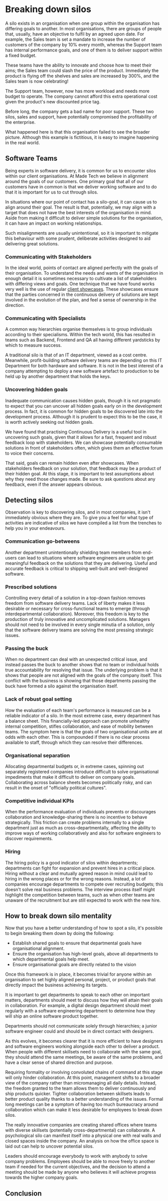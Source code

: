 # Breaking down silos

A silo exists in an organisation when one group within the organisation has differing goals to another. In most organisations, there are groups of people that, usually, have an objective to fulfil by an agreed upon date. For example, the Sales team is set a mandate to increase the number of customers of the company by 10% every month, whereas the Support team has internal performance goals, and one of them is to deliver support within a fixed budget.

These teams have the ability to innovate and choose how to meet their aims; the Sales team could slash the price of the product. Immediately the product is flying off the shelves and sales are increased by 300%, and the Sales team is now celebrating!

The Support team, however, now has more workload and needs more budget to operate. The company cannot afford this extra operational cost given the product's new discounted price tag.

Before long, the company gets a bad name for poor support. These two silos, sales and support, have potentially compromised the profitability of the enterprise.

What happened here is that this organisation failed to see the broader picture. Although this example is fictitious, it is easy to imagine happening in the real world.

## Software Teams

Being experts in software delivery, it is common for us to encounter silos within our client organisations. At Made Tech we believe in alignment around the goals of our customers. One primary goal that all of our customers have in common is that we deliver working software and to do that it is important for us to cut through silos.

In situations where our point of contact has a silo-goal, it can cause us to align around their goal. The result is that, potentially, we may align with a target that does not have the best interests of the organisation in mind. Aside from making it difficult to deliver simple solutions for the organisation, it can have an impact on working relationships.

Such misalignments are usually unintentional, so it is important to mitigate this behaviour with some prudent, deliberate activities designed to aid delivering great solutions.

### Communicating with Stakeholders

In the ideal world, points of contact are aligned perfectly with the goals of their organisation. To understand the needs and wants of the organisation in enough detail it is sometimes necessary to cultivate a list of stakeholders with differing views and goals. One technique that we have found works very well is the use of regular [client showcases](https://www.madetech.com/blog/client-showcases). These showcases ensure that the parties concerned in the continuous delivery of solutions are kept involved in the evolution of the plan, and feel a sense of ownership in the direction.

### Communicating with Specialists

A common way hierarchies organise themselves is to group individuals according to their specialisms. Within the tech world, this has resulted in teams such as Backend, Frontend and QA all having different yardsticks by which to measure success.

A traditional silo is that of an IT department, viewed as a cost centre. Meanwhile, profit-building software delivery teams are depending on this IT Department for both hardware and software. It is not in the best interest of a company attempting to deploy a new software artefact to production to be held up by another department that holds the keys.

### Uncovering hidden goals

Inadequate communication causes hidden goals, though it is not pragmatic to expect that you can uncover all hidden goals early on in the development process. In fact, it is common for hidden goals to be discovered late into the development process. Although it is prudent to expect this to be the case, it is worth actively seeking out hidden goals.

We have found that practising Continuous Delivery is a useful tool in uncovering such goals, given that it allows for a fast, frequent and robust feedback loop with stakeholders. We can showcase potentially consumable solutions in front of stakeholders often, which gives them an effective forum to voice their concerns.

That said, goals can remain hidden even after showcases. When stakeholders feedback on your solution, that feedback may be a product of their hidden goal. At this stage, it is important to test assumptions about why they need those changes made. Be sure to ask questions about any feedback, even if the answer appears obvious.

## Detecting silos

Observation is key to discovering silos, and in most companies, it isn't immediately obvious where they are. To give you a feel for what type of activities are indicative of silos we have compiled a list from the trenches to help you in your endeavours.

### Communication go-betweens

Another department unintentionally shielding team members from end-users can lead to situations where software engineers are unable to get meaningful feedback on the solutions that they are delivering. Useful and accurate feedback is critical to shipping well-built and well-designed software.

### Prescribed solutions

Controlling every detail of a solution in a top-down fashion removes freedom from software delivery teams. Lack of liberty makes it less desirable or necessary for cross-functional teams to emerge (through interdepartmental collaboration). Moreover, this freedom is key to the production of truly innovative and uncomplicated solutions. Managers should not need to be involved in every single minutia of a solution, only that the software delivery teams are solving the most pressing strategic issues.

### Passing the buck

When no department can deal with an unexpected critical issue, and instead passes the buck to another shows that no team or individual holds true accountability for resolving that issue. The underlying problem is that it shows that people are not aligned with the goals of the company itself. This conflict with the business is showing that those departments passing the buck have formed a silo against the organisation itself.

### Lack of robust goal setting

How the evaluation of each team's performance is measured can be a reliable indicator of a silo. In the most extreme case, every department has a balance sheet. This financially-led approach can promote unhealthy internal competition, stifles collaboration, and ease of mobility between teams. The symptom here is that the goals of two organisational units are at odds with each other. This is compounded if there is no clear process available to staff, through which they can resolve their differences.

### Organisational separation

Allocating departmental budgets or, in extreme cases, spinning out separately registered companies introduce difficult to solve organisational impediments that make it difficult to deliver on company goals. Collaborating across balance sheets becomes politically risky, and can result in the onset of "officially political cultures".

### Competitive individual KPIs

When the performance evaluation of individuals prevents or discourages collaboration and knowledge-sharing there is no incentive to behave strategically. This friction can create problems internally to a single department just as much as cross-departmentally, affecting the ability to improve ways of working collaboratively and also for software engineers to discover requirements.

### Hiring

The hiring policy is a good indicator of silos within departments; departments can fight for expansion and prevent hires in a critical place. Hiring without a clear and mutually agreed reason in mind could lead to hiring in the wrong places or for the wrong reasons. Instead, a lot of companies encourage departments to compete over recruiting budgets; this doesn't solve real business problems. The interview process itself might highlight the competition between teams, such as when other teams are unaware of the recruitment but are still expected to work with the new hire.

## How to break down silo mentality

Now that you have a better understanding of how to spot a silo, it's possible to begin breaking them down by doing the following:

* Establish shared goals to ensure that departmental goals have organisational alignment.
* Ensure the organisation has high-level goals, above all departments to which departmental goals help meet.
* Ensure organisational goals are directly related to the vision

Once this framework is in place, it becomes trivial for anyone within an organisation to set highly aligned personal, project, or product goals that directly impact the business achieving its targets.

It is important to get departments to speak to each other on important matters, departments should meet to discuss how they will attain their goals in collaboration. For example, a digital design department should meet regularly with a software engineering department to determine how they will ship an online software product together.

Departments should not communicate solely through hierarchies; a junior software engineer could and should be in direct contact with designers.

As this evolves, it becomes clearer that it is more efficient to have designers and software engineers working alongside each other to deliver a product. When people with different skillsets need to collaborate with the same goal, they should attend the same meetings, be aware of the same problems, and have a clear sense of shared direction and purpose.

Requiring formality or involving convoluted chains of command at this stage will only hinder collaboration. At this point, management shifts to a broader view of the company rather than micromanaging all daily details. Instead, the freedom granted to the team allows them to deliver continuously and ship products quicker. Tighter collaboration between skillsets leads to better product quality thanks to a better understanding of the issues. Formal long meetings can be a symptom of having too much bureaucracy around collaboration which can make it less desirable for employees to break down silos.

The really innovative companies are creating shared offices where teams with diverse skillsets (potentially cross-departmental) can collaborate. A psychological silo can manifest itself into a physical one with real walls and closed spaces inside the company. An analysis on how the office space is laid out can help to uncover potential silos.

Leaders should encourage everybody to work with anybody to solve company problems. Employees should be able to move freely to another team if needed for the current objectives, and the decision to attend a meeting should be made by anyone who believes it will achieve progress towards the higher company goals.

## Conclusion

